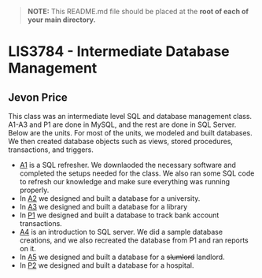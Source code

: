 > **NOTE:** This README.md file should be placed at the **root of each of your main directory.**

# LIS3784 - Intermediate Database Management

## Jevon Price

This class was an intermediate level SQL and database management class. A1-A3 and P1 are done in MySQL, and the rest are done in SQL Server. Below are the units. For most of the units, we modeled and built databases. We then created database objects such as views, stored procedures, transactions, and triggers.

* [A1](/a1/README.md) is a SQL refresher. We downlaoded the necessary software and completed the setups needed for the class. We also ran some SQL code to refresh our knowledge and make sure everything was running properly.
* In [A2](/a2/README.md) we designed and built a database for a university.
* In [A3](/a3/README.md) we designed and built a database for a library
* In [P1](/p1/README.md) we designed and built a database to track bank account transactions.
* [A4](/a4/README.md) is an introduction to SQL server. We did a sample database creations, and we also recreated the database from P1 and ran reports on it.
* In [A5](/a5/README.md) we designed and built a database for a ~~slumlord~~ landlord.
* In [P2](/p2/README.md) we designed and built a database for a hospital.